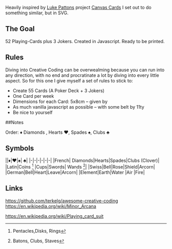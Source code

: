 Heavily inspired by [Luke Pattons][Luke] project [Canvas Cards][Canvas cards] I set out to do something similar, but in SVG. 

## The Goal

52 Playing-Cards plus 3 Jokers. Created in Javascript. Ready to be printed. 

## Rules

Diving into Creative Coding can be overwealming because you can run into any direction, with no end and procratinate a lot by diving into every little aspect. So for this one I give myself a set of rules to stick to: 

- Create 55 Cards (A Poker Deck + 3 Jokers)
- One Card per week
- Dimensions for each Card: 5x8cm – given by 
- As much vanilla javascript as possible – with some belt by 11ty
- Be nice to yourself

##Notes

Order: ♦ Diamonds , Hearts ♥, Spades ♠, Clubs ♣ 



## Symbols


||♦|♥|♠| ♣|
|-|-|-|-|-|-|
|French| Diamonds|Hearts|Spades|Clubs (Clover)|
|Latin|Coins [^1] |Cups|Swords| Wands [^2]|
|Swiss|Bell|Rose|Shield|Arcorn|
|German|Bell|Heart|Leave|Arcorn|
|Element|Earth|Water |Air |Fire|

[^1]: Pentacles,Disks, Rings
[^2]: Batons, Clubs, Staves

## Links 

https://github.com/terkelg/awesome-creative-coding
https://en.wikipedia.org/wiki/Minor_Arcana

https://en.wikipedia.org/wiki/Playing_card_suit


[Canvas cards]:https://canvas-cards.glitch.me/
[Luke]: https://twitter.com/friendofpixels
[pixum]: pixum.de


